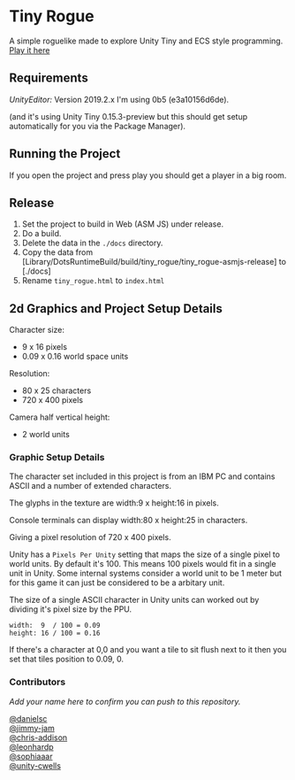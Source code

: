 # Tiny Rogue

A simple roguelike made to explore Unity Tiny and ECS style programming.
[Play it here](https://balaam.github.io/tiny_rogue/)

## Requirements

*UnityEditor:* Version 2019.2.x
I'm using 0b5 (e3a10156d6de).

(and it's using Unity Tiny 0.15.3-preview but this should get setup automatically for you via the Package Manager).

## Running the Project

If you open the project and press play you should get a player in a big room.

## Release

1. Set the project to build in Web (ASM JS) under release.
2. Do a build.
3. Delete the data in the `./docs` directory.
4. Copy the data from [Library/DotsRuntimeBuild/build/tiny_rogue/tiny_rogue-asmjs-release] to [./docs]
5. Rename `tiny_rogue.html` to `index.html`

## 2d Graphics and Project Setup Details

Character size:
 - 9 x 16 pixels
 - 0.09 x 0.16 world space units
 
Resolution:
 - 80 x 25 characters
 - 720 x 400 pixels
 
Camera half vertical height:
 - 2 world units

### Graphic Setup Details

The character set included in this project is from an IBM PC and contains ASCII and a number of extended characters.

The glyphs in the texture are width:9 x height:16 in pixels.

Console terminals can display width:80 x height:25 in characters.

Giving a pixel resolution of 720 x 400 pixels.


Unity has a `Pixels Per Unity` setting that maps the size of a single pixel to world units. By default it's 100. This means 100 pixels would fit in a single unit in Unity. Some internal systems consider a world unit to be 1 meter but for this game it can just be considered to be a arbitary unit.


The size of a single ASCII character in Unity units can worked out by dividing it's pixel size by the PPU.
```
width:	9  / 100 = 0.09
height: 16 / 100 = 0.16
```

If there's a character at 0,0 and you want a tile to sit flush next to it then you set that tiles position to 0.09, 0.

### Contributors

_Add your name here to confirm you can push to this repository._

[@danielsc](https://github.com/balaam) <br/>
[@jimmy-jam](https://github.com/jimmy-jam) <br/>
[@chris-addison](https://github.com/chris-addison) <br />
[@leonhardp](https://github.com/leonhardp)<br/>
[@sophiaaar](https://github.com/sophiaaar) <br />
[@unity-cwells](https://github.com/unity-cwells) <br/>



